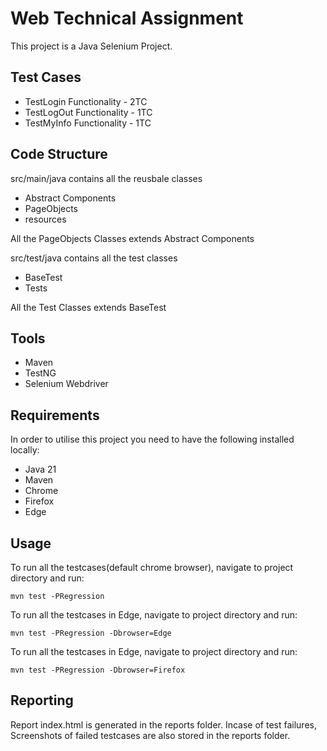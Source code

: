 # Web Technical Assignment

This project is a Java Selenium Project.

## Test Cases
* TestLogin Functionality - 2TC
* TestLogOut Functionality - 1TC
* TestMyInfo Functionality - 1TC

## Code Structure
src/main/java contains all the reusbale classes
* Abstract Components
* PageObjects
* resources

All the PageObjects Classes extends Abstract Components

src/test/java contains all the test classes
* BaseTest
* Tests

All the Test Classes extends BaseTest

## Tools

* Maven
* TestNG
* Selenium Webdriver

## Requirements

In order to utilise this project you need to have the following installed locally:

* Java 21 
* Maven 
* Chrome
* Firefox
* Edge

## Usage

To run all the testcases(default chrome browser), navigate to project directory and run:

`mvn test -PRegression`

To run all the testcases in Edge, navigate to project directory and run:

`mvn test -PRegression -Dbrowser=Edge`

To run all the testcases in Edge, navigate to project directory and run:

`mvn test -PRegression -Dbrowser=Firefox`

## Reporting

Report index.html is generated in the reports folder. 
Incase of test failures, Screenshots of failed testcases are also stored in the reports folder.
